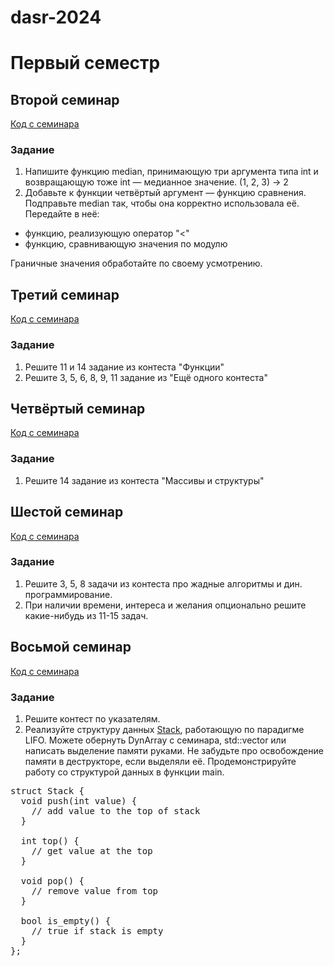 # dasr-2024

# Первый семестр

## Второй семинар

[Код с семинара](https://github.com/n-popov/dasr-2024/blob/master/first_semester/first/functions.cpp)

### Задание
1. Напишите функцию median, принимающую три аргумента типа int и возвращающую тоже int &mdash; медианное значение. (1, 2, 3) -> 2
2. Добавьте к функции четвёртый аргумент &mdash; функцию сравнения. Подправьте median так, чтобы она корректно использовала её. Передайте в неё:
+ функцию, реализующую оператор "<"
+ функцию, сравнивающую значения по модулю

Граничные значения обработайте по своему усмотрению. 

## Третий семинар

[Код с семинара](https://github.com/n-popov/dasr-2024/blob/master/first_semester/third)

### Задание
1. Решите 11 и 14 задание из контеста "Функции"
1. Решите 3, 5, 6, 8, 9, 11 задание из "Ещё одного контеста"

## Четвёртый семинар

[Код с семинара](https://github.com/n-popov/dasr-2024/blob/master/first_semester/fourth)

### Задание
1. Решите 14 задание из контеста "Массивы и структуры" 

## Шестой семинар

[Код с семинара](https://github.com/n-popov/dasr-2024/blob/master/first_semester/sixth)

### Задание
1. Решите 3, 5, 8 задачи из контеста про жадные алгоритмы и дин. программирование.
2. При наличии времени, интереса и желания опционально решите какие-нибудь из 11-15 задач.

## Восьмой семинар

[Код с семинара](https://github.com/n-popov/dasr-2024/blob/master/first_semester/eighth)

### Задание
1. Решите контест по указателям.
2. Реализуйте структуру данных [Stack](https://education.yandex.ru/handbook/algorithms/article/stek), работающую по парадигме LIFO. Можете обернуть DynArray с семинара, std::vector или написать выделение памяти руками. Не забудьте про освобождение памяти в деструкторе, если выделяли её. Продемонстрируйте работу со структурой данных в функции main.
<pre>
struct Stack {
  void push(int value) {
    // add value to the top of stack
  }

  int top() {
    // get value at the top
  }

  void pop() {
    // remove value from top
  }

  bool is_empty() {
    // true if stack is empty
  }
};
</pre>
